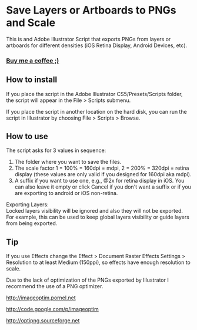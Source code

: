 # Save Layers or Artboards to PNGs and Scale

This is and Adobe Illustrator Script that exports PNGs from layers or artboards for different densities (iOS Retina Display, Android Devices, etc).

### [Buy me a coffee ;)](https://www.paypal.com/cgi-bin/webscr?cmd=_donations&business=8KAY97ZNLT7EQ&lc=US&item_name=Herculano%20Campos&item_number=illustrator%2dscripts%2dfor%2dmobile&currency_code=EUR&bn=PP%2dDonationsBF%3abtn_donateCC_LG%2egif%3aNonHosted)

## How to install

If you place the script in the Adobe Illustrator CS5/Presets/Scripts folder, the script will appear in the File > Scripts submenu.

If you place the script in another location on the hard disk, you can run the script in Illustrator by choosing File > Scripts > Browse.

## How to use

The script asks for 3 values in sequence:

1. The folder where you want to save the files.
2. The scale factor 1 = 100% = 160dpi = mdpi, 2 = 200% = 320dpi = retina display (these values are only valid if you designed for 160dpi aka mdpi).
3. A suffix if you want to use one, e.g., @2x for retina display in iOS. You can also leave it empty or click Cancel if you don't want a suffix or if you are exporting to android or iOS non-retina.

Exporting Layers:  
Locked layers visibility will be ignored and also they will not be exported.
For example, this can be used to keep global layers visibility or guide layers from being exported.

## Tip

If you use Effects change the Effect > Document Raster Effects Settings > Resolution to at least Medium (150ppi), so effects have enough resolution to scale.

Due to the lack of optimization of the PNGs exported by Illustrator I recommend the use of a PNG optimizer.

<http://imageoptim.pornel.net>

<http://code.google.com/p/imageoptim>

<http://optipng.sourceforge.net>